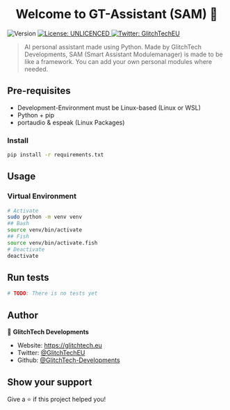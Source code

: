 <h1 align="center">Welcome to GT-Assistant (SAM) 👋</h1>
<p>
  <img alt="Version" src="https://img.shields.io/badge/version-0.0.1-blue.svg?cacheSeconds=2592000" />
  <a href="#" target="_blank">
    <img alt="License: UNLICENCED" src="https://img.shields.io/badge/License-UNLICENCED-yellow.svg" />
  </a>
  <a href="https://twitter.com/GlitchTechEU" target="_blank">
    <img alt="Twitter: GlitchTechEU" src="https://img.shields.io/twitter/follow/GlitchTechEU.svg?style=social" />
  </a>
</p>

> AI personal assistant made using Python. Made by GlitchTech Developments, SAM (Smart Assistant Modulemanager) is made to be like a framework. You can add your own personal modules where needed.

## Pre-requisites

-   Development-Environment must be Linux-based (Linux or WSL)
-   Python + pip
-   portaudio & espeak (Linux Packages)

### Install

```sh
pip install -r requirements.txt
```

## Usage

### Virtual Environment

```sh
# Activate
sudo python -m venv venv
## Bash
source venv/bin/activate
## Fish
source venv/bin/activate.fish
# Deactivate
deactivate
```

## Run tests

```sh
# TODO: There is no tests yet
```

## Author

👤 **GlitchTech Developments**

-   Website: https://glitchtech.eu
-   Twitter: [@GlitchTechEU](https://twitter.com/GlitchTechEU)
-   Github: [@GlitchTech-Developments](https://github.com/GlitchTech-Developments)

## Show your support

Give a ⭐️ if this project helped you!
